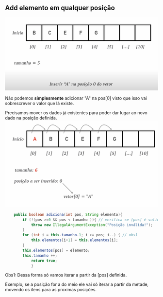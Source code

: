 ## Add elemento em qualquer posição
![Alt text](aula07.png)

Não podemos **simplesmente** adicionar "A" na pos[0] visto que isso vai sobrescrever o valor que lá existe.

Precisamos mover os dados já existentes para poder dar lugar ao novo dado na posição definida.
![Alt text](aula07ex1.png)

````java
    public boolean adiciona(int pos, String elemento){
        if (!(pos >=0 && pos < tamanho )){ // verifica se [pos] é valida
            throw new IllegalArgumentException("Posição inválida!");
        }
        for (int i = this.tamanho-1; i >= pos; i--) { // obs1
            this.elementos[i+1] = this.elementos[i];
        }
        this.elementos[pos] = elemento;
        this.tamanho ++;
            return true;
            }

````

Obs1: Dessa forma só vamos iterar a partir da [pos] definida.

Exemplo, se a posição for a do meio ele vai só iterar a partir da metade, movendo os itens para as proximas posições.